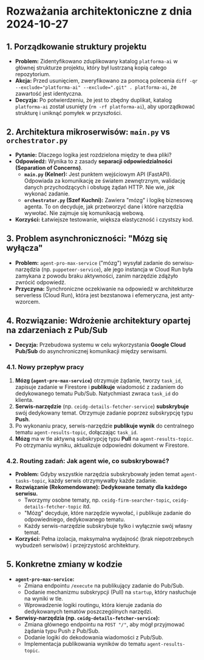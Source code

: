 # Rozważania architektoniczne z dnia 2024-10-27

## 1. Porządkowanie struktury projektu
- **Problem:** Zidentyfikowano zduplikowany katalog `platforma-ai` w głównej strukturze projektu, który był lustrzaną kopią całego repozytorium.
- **Akcja:** Przed usunięciem, zweryfikowano za pomocą polecenia `diff -qr --exclude="platforma-ai" --exclude=".git" . platforma-ai`, że zawartość jest identyczna.
- **Decyzja:** Po potwierdzeniu, że jest to zbędny duplikat, katalog `platforma-ai` został usunięty (`rm -rf platforma-ai`), aby uporządkować strukturę i uniknąć pomyłek w przyszłości.

## 2. Architektura mikroserwisów: `main.py` vs `orchestrator.py`
- **Pytanie:** Dlaczego logika jest rozdzielona między te dwa pliki?
- **Odpowiedź:** Wynika to z zasady **separacji odpowiedzialności (Separation of Concerns)**.
    - **`main.py` (Kelner):** Jest punktem wejściowym API (FastAPI). Odpowiada za komunikację ze światem zewnętrznym, walidację danych przychodzących i obsługę żądań HTTP. Nie wie, *jak* wykonać zadanie.
    - **`orchestrator.py` (Szef Kuchni):** Zawiera "mózg" i logikę biznesową agenta. To on decyduje, jak przetworzyć dane i które narzędzia wywołać. Nie zajmuje się komunikacją webową.
- **Korzyści:** Łatwiejsze testowanie, większa elastyczność i czystszy kod.

## 3. Problem asynchroniczności: "Mózg się wyłącza"
- **Problem:** `agent-pro-max-service` ("mózg") wysyłał zadanie do serwisu-narzędzia (np. `puppeteer-service`), ale jego instancja w Cloud Run była zamykana z powodu braku aktywności, zanim narzędzie zdążyło zwrócić odpowiedź.
- **Przyczyna:** Synchroniczne oczekiwanie na odpowiedź w architekturze serverless (Cloud Run), która jest bezstanowa i efemeryczna, jest anty-wzorcem.

## 4. Rozwiązanie: Wdrożenie architektury opartej na zdarzeniach z Pub/Sub
- **Decyzja:** Przebudowa systemu w celu wykorzystania **Google Cloud Pub/Sub** do asynchronicznej komunikacji między serwisami.

### 4.1. Nowy przepływ pracy
1.  **Mózg (`agent-pro-max-service`)** otrzymuje żądanie, tworzy `task_id`, zapisuje zadanie w Firestore i **publikuje** wiadomość z zadaniem do dedykowanego tematu Pub/Sub. Natychmiast zwraca `task_id` do klienta.
2.  **Serwis-narzędzie** (np. `ceidg-details-fetcher-service`) **subskrybuje** swój dedykowany temat. Otrzymuje zadanie poprzez subskrypcję typu **Push**.
3.  Po wykonaniu pracy, serwis-narzędzie **publikuje wynik** do centralnego tematu `agent-results-topic`, dołączając `task_id`.
4.  **Mózg** ma w tle aktywną subskrypcję typu **Pull** na `agent-results-topic`. Po otrzymaniu wyniku, aktualizuje odpowiedni dokument w Firestore.

### 4.2. Routing zadań: Jak agent wie, co subskrybować?
- **Problem:** Gdyby wszystkie narzędzia subskrybowały jeden temat `agent-tasks-topic`, każdy serwis otrzymywałby każde zadanie.
- **Rozwiązanie (Rekomendowane): Dedykowane tematy dla każdego serwisu.**
    - Tworzymy osobne tematy, np. `ceidg-firm-searcher-topic`, `ceidg-details-fetcher-topic` itd.
    - "Mózg" decyduje, które narzędzie wywołać, i publikuje zadanie do odpowiedniego, dedykowanego tematu.
    - Każdy serwis-narzędzie subskrybuje tylko i wyłącznie swój własny temat.
- **Korzyści:** Pełna izolacja, maksymalna wydajność (brak niepotrzebnych wybudzeń serwisów) i przejrzystość architektury.

## 5. Konkretne zmiany w kodzie
- **`agent-pro-max-service`:**
    - Zmiana endpointu `/execute` na publikujący zadanie do Pub/Sub.
    - Dodanie mechanizmu subskrypcji (Pull) na `startup`, który nasłuchuje na wyniki w tle.
    - Wprowadzenie logiki routingu, która kieruje zadania do dedykowanych tematów poszczególnych narzędzi.
- **Serwisy-narzędzia (np. `ceidg-details-fetcher-service`):**
    - Zmiana głównego endpointu na `POST "/"`, aby mógł przyjmować żądania typu Push z Pub/Sub.
    - Dodanie logiki do dekodowania wiadomości z Pub/Sub.
    - Implementacja publikowania wyników do tematu `agent-results-topic`.

